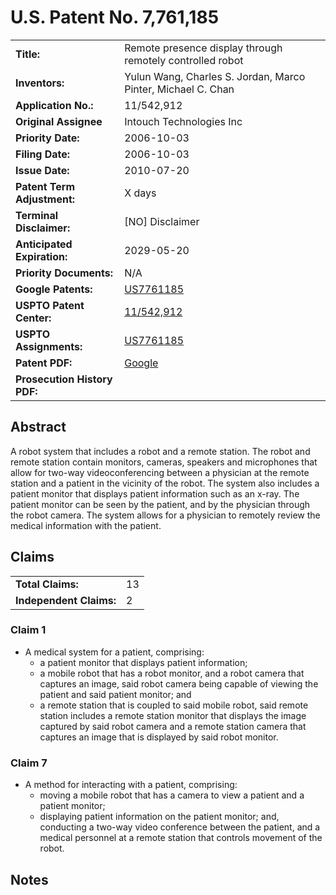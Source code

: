 # U.S. Patent No. 7,761,185
| | |
|-|-|
| **Title:** | Remote presence display through remotely controlled robot  |
| **Inventors:** | Yulun Wang, Charles S. Jordan, Marco Pinter, Michael C. Chan |
| **Application No.:** | 11/542,912 |
| **Original Assignee** | Intouch Technologies Inc |
| **Priority Date:** | 2006-10-03 |
| **Filing Date:** | 2006-10-03 |
| **Issue Date:** | 2010-07-20 |
| **Patent Term Adjustment:** | X days |
| **Terminal Disclaimer:** | [NO] Disclaimer |
| **Anticipated Expiration:** | 2029-05-20 |
| **Priority Documents:** | N/A |
| **Google Patents:** | [US7761185](https://patents.google.com/patent/US7761185)
| **USPTO Patent Center:** | [11/542,912](https://patentcenter.uspto.gov/#!/applications/11542912)
| **USPTO Assignments:** | [US7761185](https://assignment.uspto.gov/patent/index.html#/patent/search/resultFilter?searchInput=7761185)
| **Patent PDF:** | [Google](https://patentimages.storage.googleapis.com/c3/1a/49/162bbe26b3239b/US7761185.pdf) |
| **Prosecution History PDF:** |  |

## Abstract

A robot system that includes a robot and a remote station. The robot and remote station contain monitors, cameras, speakers and microphones that allow for two-way videoconferencing between a physician at the remote station and a patient in the vicinity of the robot. The system also includes a patient monitor that displays patient information such as an x-ray. The patient monitor can be seen by the patient, and by the physician through the robot camera. The system allows for a physician to remotely review the medical information with the patient.


##  Claims
|||
|-|-|
| **Total Claims:** | 13 |
| **Independent Claims:** | 2 |

### Claim 1
- A medical system for a patient, comprising:
	- a patient monitor that displays patient information;
	- a mobile robot that has a robot monitor, and a robot camera that captures an image, said robot camera being capable of viewing the patient and said patient monitor; and
	- a remote station that is coupled to said mobile robot, said remote station includes a remote station monitor that displays the image captured by said robot camera and a remote station camera that captures an image that is displayed by said robot monitor.
### Claim 7
- A method for interacting with a patient, comprising:
	- moving a mobile robot that has a camera to view a patient and a patient monitor;
	- displaying patient information on the patient monitor; and, conducting a two-way video conference between the patient, and a medical personnel at a remote station that controls movement of the robot.

## Notes



